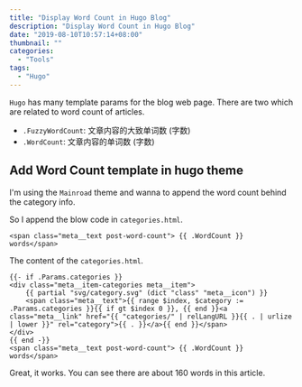 ```yaml
---
title: "Display Word Count in Hugo Blog"
description: "Display Word Count in Hugo Blog"
date: "2019-08-10T10:57:14+08:00"
thumbnail: ""
categories:
  - "Tools"
tags:
  - "Hugo"
---
```


`Hugo` has many template params for the blog web page. There are two which are related to word count of articles.
<!--more-->
- `.FuzzyWordCount`: 文章内容的大致单词数 (字数)
- `.WordCount`: 文章内容的单词数 (字数)

## Add Word Count template in hugo theme

I'm using the `Mainroad` theme and wanna to append the word count behind the category info.

So I append the blow code in `categories.html`.
```
<span class="meta__text post-word-count"> {{ .WordCount }} words</span>
```

The content of the `categories.html`.
```
{{- if .Params.categories }}
<div class="meta__item-categories meta__item">
	{{ partial "svg/category.svg" (dict "class" "meta__icon") }}
	<span class="meta__text">{{ range $index, $category := .Params.categories }}{{ if gt $index 0 }}, {{ end }}<a class="meta__link" href="{{ "categories/" | relLangURL }}{{ . | urlize | lower }}" rel="category">{{ . }}</a>{{ end }}</span>
</div>
{{ end -}}
<span class="meta__text post-word-count"> {{ .WordCount }} words</span>
```

Great, it works. You can see there are about 160 words in this article.
